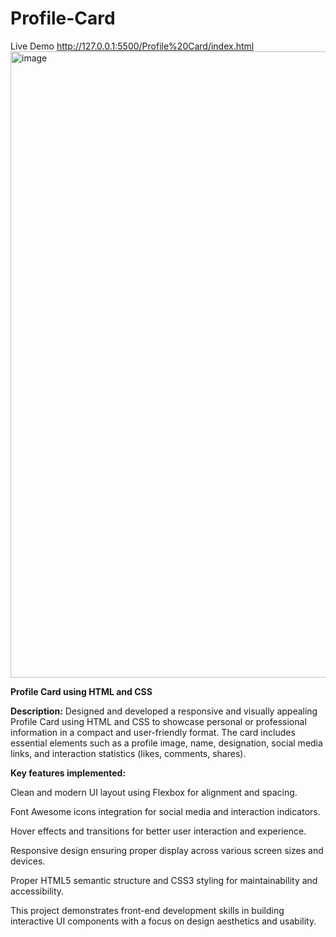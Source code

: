 # Profile-Card
Live Demo http://127.0.0.1:5500/Profile%20Card/index.html
<img width="1919" height="1002" alt="image" src="https://github.com/user-attachments/assets/17aeecb0-27d5-4200-9167-ae88e157f25d" />

**Profile Card using HTML and CSS**

**Description:**
Designed and developed a responsive and visually appealing Profile Card using HTML and CSS to showcase personal or professional information in a compact and user-friendly format. The card includes essential elements such as a profile image, name, designation, social media links, and interaction statistics (likes, comments, shares).


**Key features implemented:**

Clean and modern UI layout using Flexbox for alignment and spacing.

Font Awesome icons integration for social media and interaction indicators.

Hover effects and transitions for better user interaction and experience.

Responsive design ensuring proper display across various screen sizes and devices.

Proper HTML5 semantic structure and CSS3 styling for maintainability and accessibility.

This project demonstrates front-end development skills in building interactive UI components with a focus on design aesthetics and usability.

